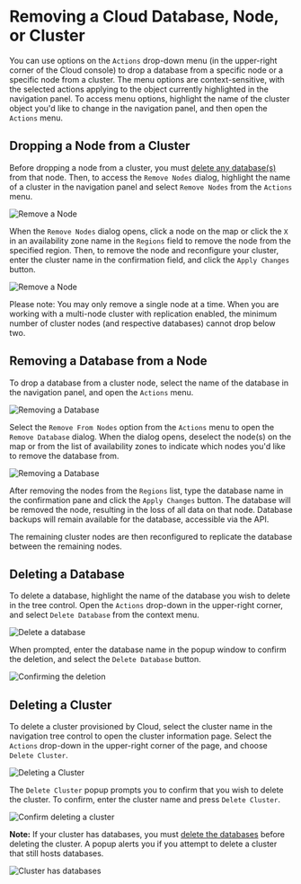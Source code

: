 # Removing a Cloud Database, Node, or Cluster

You can use options on the `Actions` drop-down menu (in the upper-right corner of the Cloud console) to drop a database from a specific node or a specific node from a cluster. The menu options are context-sensitive, with the selected actions applying to the object currently highlighted in the navigation panel. To access menu options, highlight the name of the cluster object you'd like to change in the navigation panel, and then open the `Actions` menu.


## Dropping a Node from a Cluster

Before dropping a node from a cluster, you must [delete any database(s)](https://docs.pgedge.com/cloud/mod_cluster/drop#deleting-a-database) from that node. Then, to access the `Remove Nodes` dialog, highlight the name of a cluster in the navigation panel and select `Remove Nodes` from the `Actions` menu.

![Remove a Node](../images/actions_cluster.png)

When the `Remove Nodes` dialog opens, click a node on the map or click the `X` in an availability zone name in the `Regions` field to remove the node from the specified region. Then, to remove the node and reconfigure your cluster, enter the cluster name in the confirmation field, and click the `Apply Changes` button.

![Remove a Node](../images/remove_nodes.png)

Please note: You may only remove a single node at a time.  When you are working with a multi-node cluster with replication enabled, the minimum number of cluster nodes (and respective databases) cannot drop below two.


## Removing a Database from a Node

To drop a database from a cluster node, select the name of the database in the navigation panel, and open the `Actions` menu.

![Removing a Database](../images/actions_database.png)

Select the `Remove From Nodes` option from the `Actions` menu to open the `Remove Database` dialog.  When the dialog opens, deselect the node(s) on the map or from the list of availability zones to indicate which nodes you'd like to remove the database from.

![Removing a Database](../images/remove_database.png)

After removing the nodes from the `Regions` list, type the database name in the confirmation pane and click the `Apply Changes` button. The database will be removed the node, resulting in the loss of all data on that node. Database backups will remain available for the database, accessible via the API.

The remaining cluster nodes are then reconfigured to replicate the database between the remaining nodes.


## Deleting a Database

To delete a database, highlight the name of the database you wish to delete in the tree control. Open the `Actions` drop-down in the upper-right corner, and select `Delete Database` from the context menu. 

![Delete a database](../images/actions_database.png)

When prompted, enter the database name in the popup window to confirm the deletion, and select the `Delete Database` button.

![Confirming the deletion](../images/delete_database.png)


## Deleting a Cluster

To delete a cluster provisioned by Cloud, select the cluster name in the navigation tree control to open the cluster information page. Select the `Actions` drop-down in the upper-right corner of the page, and choose `Delete Cluster`.

![Deleting a Cluster](../images/delete_cluster.png)

The `Delete Cluster` popup prompts you to confirm that you wish to delete the cluster. To confirm, enter the cluster name and press `Delete Cluster`.

![Confirm deleting a cluster](../images/confirm_delete_cluster.png)

**Note:** If your cluster has databases, you must [delete the databases](https://docs.pgedge.com/cloud/mod_cluster/drop#deleting-a-database) before deleting the cluster. A popup alerts you if you attempt to delete a cluster that still hosts databases.

![Cluster has databases](../images/cluster_has_databases.png)
